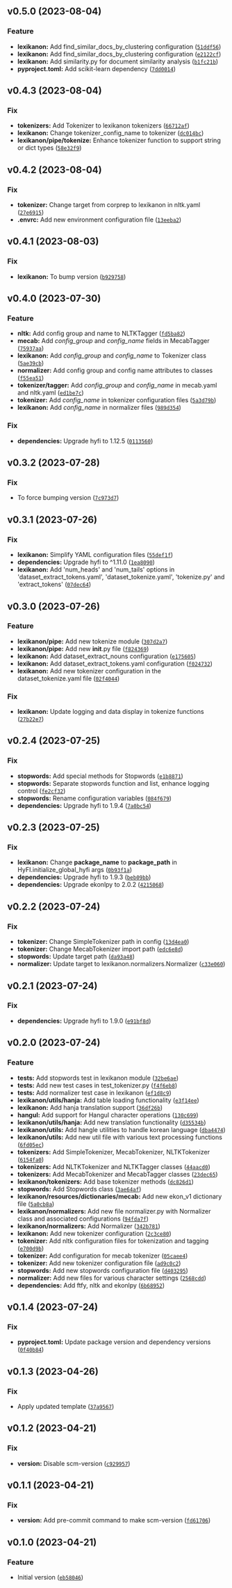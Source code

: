 <!--next-version-placeholder-->

## v0.5.0 (2023-08-04)

### Feature

* **lexikanon:** Add find_similar_docs_by_clustering configuration ([`51ddf56`](https://github.com/entelecheia/lexikanon/commit/51ddf5692f05db3a8145b41f3ca18362d1644175))
* **lexikanon:** Add find_similar_docs_by_clustering configuration ([`e2122cf`](https://github.com/entelecheia/lexikanon/commit/e2122cfa1cf73c270d1657dfc9f01295ca8019a2))
* **lexikanon:** Add similarity.py for document similarity analysis ([`b1fc21b`](https://github.com/entelecheia/lexikanon/commit/b1fc21b12282211306fde4aab0d9df013cd9826f))
* **pyproject.toml:** Add scikit-learn dependency ([`7dd0014`](https://github.com/entelecheia/lexikanon/commit/7dd0014a9c80ef4986a943c4409379f4699c25ed))

## v0.4.3 (2023-08-04)

### Fix

* **tokenizers:** Add Tokenizer to lexikanon tokenizers ([`66712af`](https://github.com/entelecheia/lexikanon/commit/66712af95443085185cb3ac56c2e66f04ba38eec))
* **lexikanon:** Change tokenizer_config_name to tokenizer ([`dc014bc`](https://github.com/entelecheia/lexikanon/commit/dc014bcc2b07163581d57b259eff4a3c8d753ad6))
* **lexikanon/pipe/tokenize:** Enhance tokenizer function to support string or dict types ([`58e32f9`](https://github.com/entelecheia/lexikanon/commit/58e32f94e1b1da2a1c40254d347939cb74bfec20))

## v0.4.2 (2023-08-04)

### Fix

* **tokenizer:** Change target from corprep to lexikanon in nltk.yaml ([`27e6915`](https://github.com/entelecheia/lexikanon/commit/27e691528e0f7ed9e8c57cd644ad82c7b2235e9b))
* **.envrc:** Add new environment configuration file ([`13eeba2`](https://github.com/entelecheia/lexikanon/commit/13eeba255b13a914b5122dd746ff92c7e9c1e5ca))

## v0.4.1 (2023-08-03)

### Fix

* **lexikanon:** To bump version ([`b929758`](https://github.com/entelecheia/lexikanon/commit/b9297582d5b2e7a210358ec5921966c6bbde5221))

## v0.4.0 (2023-07-30)

### Feature

* **nltk:** Add config group and name to NLTKTagger ([`fd5ba82`](https://github.com/entelecheia/lexikanon/commit/fd5ba8297d37e57f148808cd63e2fda3b385aa28))
* **mecab:** Add _config_group_ and _config_name_ fields in MecabTagger ([`75937aa`](https://github.com/entelecheia/lexikanon/commit/75937aa60cd7190656fa6e528a359626bd1ad2d6))
* **lexikanon:** Add _config_group_ and _config_name_ to Tokenizer class ([`5ae39cb`](https://github.com/entelecheia/lexikanon/commit/5ae39cb0ed26359960722c5fdcb32fc7bd1c812e))
* **normalizer:** Add config group and config name attributes to classes ([`f55ea51`](https://github.com/entelecheia/lexikanon/commit/f55ea518a6c0a1fd9679069439b2c6327f373685))
* **tokenizer/tagger:** Add _config_group_ and _config_name_ in mecab.yaml and nltk.yaml ([`ed1be7c`](https://github.com/entelecheia/lexikanon/commit/ed1be7c987d013ac7dd6144f6d70a68caf56b2a7))
* **tokenizer:** Add _config_name_ in tokenizer configuration files ([`5a3d79b`](https://github.com/entelecheia/lexikanon/commit/5a3d79bde7bcb98269fe60f0b10c53eeb11a919c))
* **lexikanon:** Add _config_name_ in normalizer files ([`989d354`](https://github.com/entelecheia/lexikanon/commit/989d35405c368a638e3726f112b01392110bc2c1))

### Fix

* **dependencies:** Upgrade hyfi to 1.12.5 ([`0113560`](https://github.com/entelecheia/lexikanon/commit/01135605c20197ff7c7eb372b24638a7fa445011))

## v0.3.2 (2023-07-28)

### Fix

* To force bumping version ([`7c973d7`](https://github.com/entelecheia/lexikanon/commit/7c973d780668ec1a424757ee39a3ba50b4bc5db0))

## v0.3.1 (2023-07-26)

### Fix

* **lexikanon:** Simplify YAML configuration files ([`55def1f`](https://github.com/entelecheia/lexikanon/commit/55def1f4be3da40349017fbccb54464bf0d1ab52))
* **dependencies:** Upgrade hyfi to ^1.11.0 ([`1ea8090`](https://github.com/entelecheia/lexikanon/commit/1ea80909c640d871c2c5fc616683bc35de65087e))
* **lexikanon:** Add 'num_heads' and 'num_tails' options in 'dataset_extract_tokens.yaml', 'dataset_tokenize.yaml', 'tokenize.py' and 'extract_tokens' ([`07dec64`](https://github.com/entelecheia/lexikanon/commit/07dec647992eb14616be09c6d2edfb2d74ac2fa7))

## v0.3.0 (2023-07-26)

### Feature

* **lexikanon/pipe:** Add new tokenize module ([`307d2a7`](https://github.com/entelecheia/lexikanon/commit/307d2a7b6aeff3f8935d9173e6602590382b36ae))
* **lexikanon/pipe:** Add new __init__.py file ([`f824369`](https://github.com/entelecheia/lexikanon/commit/f824369d3ea13c6ecdd6eda86b91a5b53d4049ff))
* **lexikanon:** Add dataset_extract_nouns configuration ([`e175605`](https://github.com/entelecheia/lexikanon/commit/e1756050c378fbf020be8ae06c8e5b1d8e5e43c6))
* **lexikanon:** Add dataset_extract_tokens.yaml configuration ([`f024732`](https://github.com/entelecheia/lexikanon/commit/f02473250ef301025ea1cf4eeaaa9b43fd384413))
* **lexikanon:** Add new tokenizer configuration in the dataset_tokenize.yaml file ([`02f4044`](https://github.com/entelecheia/lexikanon/commit/02f4044a06aa9f20ce71405252e67827657ba74d))

### Fix

* **lexikanon:** Update logging and data display in tokenize functions ([`27b22e7`](https://github.com/entelecheia/lexikanon/commit/27b22e7db54f15987e8100ed21666285b641cab9))

## v0.2.4 (2023-07-25)

### Fix

* **stopwords:** Add special methods for Stopwords ([`e1b8871`](https://github.com/entelecheia/lexikanon/commit/e1b88711a5764cd638f52f8110dcb1411795fcc0))
* **stopwords:** Separate stopwords function and list, enhance logging control ([`fe2cf32`](https://github.com/entelecheia/lexikanon/commit/fe2cf323e514fce0f25068a1aaa25d58d2f90a8a))
* **stopwords:** Rename configuration variables ([`084f679`](https://github.com/entelecheia/lexikanon/commit/084f679737d38b625051fb6e081bf28ddda101c5))
* **dependencies:** Upgrade hyfi to 1.9.4 ([`7a0bc54`](https://github.com/entelecheia/lexikanon/commit/7a0bc5445d80fb8ec71c1c12dc7d3f2a8972786d))

## v0.2.3 (2023-07-25)
### Fix
* **lexikanon:** Change __package_name__ to __package_path__ in HyFI.initialize_global_hyfi args ([`0b93f1a`](https://github.com/entelecheia/lexikanon/commit/0b93f1a426d8ac29ca9248bff10fd06a7864fa65))
* **dependencies:** Upgrade hyfi to 1.9.3 ([`beb09bb`](https://github.com/entelecheia/lexikanon/commit/beb09bb185d09e2213605ffd4ad0113ae074be11))
* **dependencies:** Upgrade ekonlpy to 2.0.2 ([`4215068`](https://github.com/entelecheia/lexikanon/commit/4215068b4ec5e46d7ac32249e30a4326e4c0f34e))

## v0.2.2 (2023-07-24)
### Fix
* **tokenizer:** Change SimpleTokenizer path in config ([`13d4ea0`](https://github.com/entelecheia/lexikanon/commit/13d4ea0ec4aba20801d5b9687de14dda78a36a91))
* **tokenizer:** Change MecabTokenizer import path ([`edc6e8d`](https://github.com/entelecheia/lexikanon/commit/edc6e8d0ac6f53c26c88e56401d5b4515ac0d7ac))
* **stopwords:** Update target path ([`da93a48`](https://github.com/entelecheia/lexikanon/commit/da93a48e8e9112fc2c10f1a9636b8a298c1f99fb))
* **normalizer:** Update target to lexikanon.normalizers.Normalizer ([`c33e060`](https://github.com/entelecheia/lexikanon/commit/c33e0605b992afdbc3558d1e6f9eeac535a5fd7e))

## v0.2.1 (2023-07-24)
### Fix
* **dependencies:** Upgrade hyfi to 1.9.0 ([`e91bf8d`](https://github.com/entelecheia/lexikanon/commit/e91bf8d67b5fa8a621ce2edb4dddf156cb93b13f))

## v0.2.0 (2023-07-24)
### Feature
* **tests:** Add stopwords test in lexikanon module ([`32be6ae`](https://github.com/entelecheia/lexikanon/commit/32be6ae7c37b5eaefb605c03f729cd1f0e098991))
* **tests:** Add new test cases in test_tokenizer.py ([`f4f6eb8`](https://github.com/entelecheia/lexikanon/commit/f4f6eb8762fd690ac7b5b63835d856483ca6d567))
* **tests:** Add normalizer test case in lexikanon ([`ef1d8c9`](https://github.com/entelecheia/lexikanon/commit/ef1d8c950644ba321e793bc23421e50b3785a4fc))
* **lexikanon/utils/hanja:** Add table loading functionality ([`e3f14ee`](https://github.com/entelecheia/lexikanon/commit/e3f14ee7ec89cd5bf5b5fea66b0b974b8cb0e5e5))
* **lexikanon:** Add hanja translation support ([`36df26b`](https://github.com/entelecheia/lexikanon/commit/36df26bdc20ed06d8390eaa63729a047acf4d178))
* **hangul:** Add support for Hangul character operations ([`130c699`](https://github.com/entelecheia/lexikanon/commit/130c69945a0b55304c480783121a44bdd7109092))
* **lexikanon/utils/hanja:** Add new translation functionality ([`d35534b`](https://github.com/entelecheia/lexikanon/commit/d35534b0bac6f692d8527d8962978466f0102281))
* **lexikanon/utils:** Add hangle utilities to handle korean language ([`dba4474`](https://github.com/entelecheia/lexikanon/commit/dba44740d86693c0082ae7e8cf5d5ddaefe9dfb1))
* **lexikanon/utils:** Add new util file with various text processing functions ([`6fd05ec`](https://github.com/entelecheia/lexikanon/commit/6fd05ec13eb4395994f30a8ded08b68a6f5fd775))
* **tokenizers:** Add SimpleTokenizer, MecabTokenizer, NLTKTokenizer ([`6154fa0`](https://github.com/entelecheia/lexikanon/commit/6154fa0dfb8108bd9ce8bf93ea333a9fae6111d6))
* **tokenizers:** Add NLTKTokenizer and NLTKTagger classes ([`44aacd0`](https://github.com/entelecheia/lexikanon/commit/44aacd02f57e1d7666af081d4a47325f0dbacf95))
* **tokenizers:** Add MecabTokenizer and MecabTagger classes ([`23dec65`](https://github.com/entelecheia/lexikanon/commit/23dec65492a5cc72b1309b56fbfab305067c8116))
* **lexikanon/tokenizers:** Add base tokenizer methods ([`dc826d1`](https://github.com/entelecheia/lexikanon/commit/dc826d1a6de95b806e4d39c22fa0a0d9c2686170))
* **stopwords:** Add Stopwords class ([`3ae64af`](https://github.com/entelecheia/lexikanon/commit/3ae64af937b0196fce8f392a3d884b81b6fe32ad))
* **lexikanon/resources/dictionaries/mecab:** Add new ekon_v1 dictionary file ([`5a0cb8a`](https://github.com/entelecheia/lexikanon/commit/5a0cb8a4847bf6365958c6c0688768092996c24b))
* **lexikanon/normalizers:** Add new file normalizer.py with Normalizer class and associated configurations ([`94fda7f`](https://github.com/entelecheia/lexikanon/commit/94fda7fcc236ce591da6138af08cdd7fc9b25284))
* **lexikanon/normalizers:** Add Normalizer ([`342b781`](https://github.com/entelecheia/lexikanon/commit/342b781c5e896ec047d345bc8bd12d15f3533b8d))
* **lexikanon:** Add new tokenizer configuration ([`2c3ce80`](https://github.com/entelecheia/lexikanon/commit/2c3ce80147e88095dd8e44339d6332d3858ef216))
* **tokenizer:** Add nltk configuration files for tokenization and tagging ([`e700d9b`](https://github.com/entelecheia/lexikanon/commit/e700d9bb76f66bf90b43f3b80b512c9ec384541c))
* **tokenizer:** Add configuration for mecab tokenizer ([`05caee4`](https://github.com/entelecheia/lexikanon/commit/05caee47a9e8e82baeb92ee8738366d229286446))
* **tokenizer:** Add new tokenizer configuration file ([`ad9c0c2`](https://github.com/entelecheia/lexikanon/commit/ad9c0c2b150f1a895d947bf49fb93b07cb2306b8))
* **stopwords:** Add new stopwords configuration file ([`d403295`](https://github.com/entelecheia/lexikanon/commit/d403295b2810f0413d203a44db49001dcf056e3f))
* **normalizer:** Add new files for various character settings ([`2568cdd`](https://github.com/entelecheia/lexikanon/commit/2568cdda9cc17643f9ce1157192d44006fa93d9c))
* **dependencies:** Add ftfy, nltk and ekonlpy ([`6b68952`](https://github.com/entelecheia/lexikanon/commit/6b68952e7cd83f15735350518a84285c80466d87))

## v0.1.4 (2023-07-24)
### Fix
* **pyproject.toml:** Update package version and dependency versions ([`0f40b84`](https://github.com/entelecheia/lexikanon/commit/0f40b84db260930f8c862b44fbce9fc68b5c5f1a))

## v0.1.3 (2023-04-26)
### Fix
* Apply updated template ([`37a9567`](https://github.com/entelecheia/lexikanon/commit/37a956785ae2f2daca3168c9fba6a27abeb010b4))

## v0.1.2 (2023-04-21)
### Fix
* **version:** Disable scm-version ([`c929957`](https://github.com/entelecheia/lexikanon/commit/c9299570acf5ca49c365a2d24338560a8b667fa8))

## v0.1.1 (2023-04-21)
### Fix
* **version:** Add pre-commit command to make scm-version ([`fd61706`](https://github.com/entelecheia/lexikanon/commit/fd61706cd9a84f76bc8a5a071159060f5cb0e9c0))

## v0.1.0 (2023-04-21)
### Feature
* Initial version ([`eb58046`](https://github.com/entelecheia/lexikanon/commit/eb58046ad5e623f4b32b8f773527366494d0b6ae))
